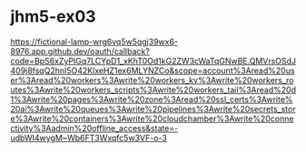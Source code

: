 # jhm5-ex03 

https://fictional-lamp-wrg6vq5w5qgj39wx6-8976.app.github.dev/oauth/callback?code=BpS6xZyPIGq7LCYpD1_xKhT0Od1kG2ZW3cWaTqGNwBE.QMVrsOSdJ409j8fsqQ2hnI5O42KlxeHZ1ex6MLYNZCo&scope=account%3Aread%20user%3Aread%20workers%3Awrite%20workers_kv%3Awrite%20workers_routes%3Awrite%20workers_scripts%3Awrite%20workers_tail%3Aread%20d1%3Awrite%20pages%3Awrite%20zone%3Aread%20ssl_certs%3Awrite%20ai%3Awrite%20queues%3Awrite%20pipelines%3Awrite%20secrets_store%3Awrite%20containers%3Awrite%20cloudchamber%3Awrite%20connectivity%3Aadmin%20offline_access&state=-udbWI4wygM~Wb6FT3Wxqfc5w3VF-o-3